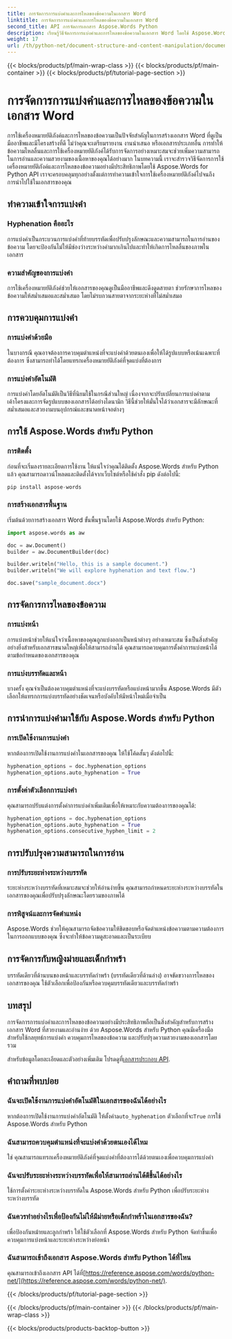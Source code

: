 ```yaml
---
title: การจัดการการแบ่งคำและการไหลของข้อความในเอกสาร Word
linktitle: การจัดการการแบ่งคำและการไหลของข้อความในเอกสาร Word
second_title: API การจัดการเอกสาร Aspose.Words Python
description: เรียนรู้วิธีจัดการการแบ่งคำและการไหลของข้อความในเอกสาร Word โดยใช้ Aspose.Words สำหรับ Python สร้างเอกสารที่สวยงามและอ่านง่ายด้วยตัวอย่างทีละขั้นตอนและโค้ดต้นฉบับ
weight: 17
url: /th/python-net/document-structure-and-content-manipulation/document-hyphenation/
---
```


{{< blocks/products/pf/main-wrap-class >}}
{{< blocks/products/pf/main-container >}}
{{< blocks/products/pf/tutorial-page-section >}}

# การจัดการการแบ่งคำและการไหลของข้อความในเอกสาร Word

การใช้เครื่องหมายยัติภังค์และการไหลของข้อความเป็นปัจจัยสำคัญในการสร้างเอกสาร Word ที่ดูเป็นมืออาชีพและมีโครงสร้างที่ดี ไม่ว่าคุณจะเตรียมรายงาน งานนำเสนอ หรือเอกสารประเภทอื่น การทำให้ข้อความไหลลื่นและการใช้เครื่องหมายยัติภังค์ได้รับการจัดการอย่างเหมาะสมจะช่วยเพิ่มความสามารถในการอ่านและความสวยงามของเนื้อหาของคุณได้อย่างมาก ในบทความนี้ เราจะสำรวจวิธีจัดการการใช้เครื่องหมายยัติภังค์และการไหลของข้อความอย่างมีประสิทธิภาพโดยใช้ Aspose.Words for Python API เราจะครอบคลุมทุกอย่างตั้งแต่การทำความเข้าใจการใช้เครื่องหมายยัติภังค์ไปจนถึงการนำไปใช้ในเอกสารของคุณ

## ทำความเข้าใจการแบ่งคำ

### Hyphenation คืออะไร

การแบ่งคำเป็นกระบวนการแบ่งคำที่ท้ายบรรทัดเพื่อปรับปรุงลักษณะและความสามารถในการอ่านของข้อความ โดยจะป้องกันไม่ให้มีช่องว่างระหว่างคำมากเกินไปและทำให้เกิดการไหลลื่นของภาพในเอกสาร

### ความสำคัญของการแบ่งคำ

การใช้เครื่องหมายยัติภังค์ช่วยให้เอกสารของคุณดูเป็นมืออาชีพและดึงดูดสายตา ช่วยรักษาการไหลของข้อความให้สม่ำเสมอและสม่ำเสมอ โดยไม่รบกวนสายตาจากระยะห่างที่ไม่สม่ำเสมอ

## การควบคุมการแบ่งคำ

### การแบ่งคำด้วยมือ

ในบางกรณี คุณอาจต้องการควบคุมตำแหน่งที่จะแบ่งคำด้วยตนเองเพื่อให้ได้รูปแบบหรือเน้นเฉพาะที่ต้องการ ซึ่งสามารถทำได้โดยแทรกเครื่องหมายยัติภังค์ที่จุดแบ่งที่ต้องการ

### การแบ่งคำอัตโนมัติ

การแบ่งคำโดยอัตโนมัติเป็นวิธีที่นิยมใช้ในกรณีส่วนใหญ่ เนื่องจากจะปรับเปลี่ยนการแบ่งคำตามเค้าโครงและการจัดรูปแบบของเอกสารได้อย่างไดนามิก วิธีนี้ช่วยให้มั่นใจได้ว่าเอกสารจะมีลักษณะที่สม่ำเสมอและสวยงามบนอุปกรณ์และขนาดหน้าจอต่างๆ

## การใช้ Aspose.Words สำหรับ Python

### การติดตั้ง

ก่อนที่จะเริ่มลงรายละเอียดการใช้งาน ให้แน่ใจว่าคุณได้ติดตั้ง Aspose.Words สำหรับ Python แล้ว คุณสามารถดาวน์โหลดและติดตั้งได้จากเว็บไซต์หรือใช้คำสั่ง pip ดังต่อไปนี้:

```python
pip install aspose-words
```

### การสร้างเอกสารพื้นฐาน

เริ่มต้นด้วยการสร้างเอกสาร Word ขั้นพื้นฐานโดยใช้ Aspose.Words สำหรับ Python:

```python
import aspose.words as aw

doc = aw.Document()
builder = aw.DocumentBuilder(doc)

builder.writeln("Hello, this is a sample document.")
builder.writeln("We will explore hyphenation and text flow.")

doc.save("sample_document.docx")
```

## การจัดการการไหลของข้อความ

### การแบ่งหน้า

การแบ่งหน้าช่วยให้แน่ใจว่าเนื้อหาของคุณถูกแบ่งออกเป็นหน้าต่างๆ อย่างเหมาะสม ซึ่งเป็นสิ่งสำคัญอย่างยิ่งสำหรับเอกสารขนาดใหญ่เพื่อให้สามารถอ่านได้ คุณสามารถควบคุมการตั้งค่าการแบ่งหน้าได้ตามข้อกำหนดของเอกสารของคุณ

### การแบ่งบรรทัดและหน้า

บางครั้ง คุณจำเป็นต้องควบคุมตำแหน่งที่จะแบ่งบรรทัดหรือแบ่งหน้ามากขึ้น Aspose.Words มีตัวเลือกให้แทรกการแบ่งบรรทัดอย่างชัดเจนหรือบังคับให้มีหน้าใหม่เมื่อจำเป็น

## การนำการแบ่งคำมาใช้กับ Aspose.Words สำหรับ Python

### การเปิดใช้งานการแบ่งคำ

หากต้องการเปิดใช้งานการแบ่งคำในเอกสารของคุณ ให้ใช้โค้ดสั้นๆ ดังต่อไปนี้:

```python
hyphenation_options = doc.hyphenation_options
hyphenation_options.auto_hyphenation = True
```

### การตั้งค่าตัวเลือกการแบ่งคำ

คุณสามารถปรับแต่งการตั้งค่าการแบ่งคำเพิ่มเติมเพื่อให้เหมาะกับความต้องการของคุณได้:

```python
hyphenation_options = doc.hyphenation_options
hyphenation_options.auto_hyphenation = True
hyphenation_options.consecutive_hyphen_limit = 2
```

## การปรับปรุงความสามารถในการอ่าน

### การปรับระยะห่างระหว่างบรรทัด

ระยะห่างระหว่างบรรทัดที่เหมาะสมจะช่วยให้อ่านง่ายขึ้น คุณสามารถกำหนดระยะห่างระหว่างบรรทัดในเอกสารของคุณเพื่อปรับปรุงลักษณะโดยรวมของภาพได้

### การพิสูจน์และการจัดตำแหน่ง

Aspose.Words ช่วยให้คุณสามารถจัดข้อความให้ชิดขอบหรือจัดตำแหน่งข้อความตามความต้องการในการออกแบบของคุณ ซึ่งจะทำให้ข้อความดูสะอาดและเป็นระเบียบ

## การจัดการกับหญิงม่ายและเด็กกำพร้า

บรรทัดเดียวที่ด้านบนของหน้าและบรรทัดกำพร้า (บรรทัดเดียวที่ด้านล่าง) อาจขัดขวางการไหลของเอกสารของคุณ ใช้ตัวเลือกเพื่อป้องกันหรือควบคุมบรรทัดเดียวและบรรทัดกำพร้า

## บทสรุป

การจัดการการแบ่งคำและการไหลของข้อความอย่างมีประสิทธิภาพถือเป็นสิ่งสำคัญสำหรับการสร้างเอกสาร Word ที่สวยงามและอ่านง่าย ด้วย Aspose.Words สำหรับ Python คุณมีเครื่องมือสำหรับใช้กลยุทธ์การแบ่งคำ ควบคุมการไหลของข้อความ และปรับปรุงความสวยงามของเอกสารโดยรวม

 สำหรับข้อมูลโดยละเอียดและตัวอย่างเพิ่มเติม โปรดดูที่[เอกสารประกอบ API](https://reference.aspose.com/words/python-net/).

## คำถามที่พบบ่อย

### ฉันจะเปิดใช้งานการแบ่งคำอัตโนมัติในเอกสารของฉันได้อย่างไร

 หากต้องการเปิดใช้งานการแบ่งคำอัตโนมัติ ให้ตั้งค่า`auto_hyphenation` ตัวเลือกที่จะ`True` การใช้ Aspose.Words สำหรับ Python

### ฉันสามารถควบคุมตำแหน่งที่จะแบ่งคำด้วยตนเองได้ไหม

ใช่ คุณสามารถแทรกเครื่องหมายยัติภังค์ที่จุดแบ่งคำที่ต้องการได้ด้วยตนเองเพื่อควบคุมการแบ่งคำ

### ฉันจะปรับระยะห่างระหว่างบรรทัดเพื่อให้สามารถอ่านได้ดีขึ้นได้อย่างไร

ใช้การตั้งค่าระยะห่างระหว่างบรรทัดใน Aspose.Words สำหรับ Python เพื่อปรับระยะห่างระหว่างบรรทัด

### ฉันควรทำอย่างไรเพื่อป้องกันไม่ให้มีม่ายหรือเด็กกำพร้าในเอกสารของฉัน?

เพื่อป้องกันหม้ายและลูกกำพร้า ให้ใช้ตัวเลือกที่ Aspose.Words สำหรับ Python จัดทำขึ้นเพื่อควบคุมการแบ่งหน้าและระยะห่างระหว่างย่อหน้า

### ฉันสามารถเข้าถึงเอกสาร Aspose.Words สำหรับ Python ได้ที่ไหน

 คุณสามารถเข้าถึงเอกสาร API ได้ที่[https://reference.aspose.com/words/python-net/](https://reference.aspose.com/words/python-net/).

{{< /blocks/products/pf/tutorial-page-section >}}

{{< /blocks/products/pf/main-container >}}
{{< /blocks/products/pf/main-wrap-class >}}

{{< blocks/products/products-backtop-button >}}
